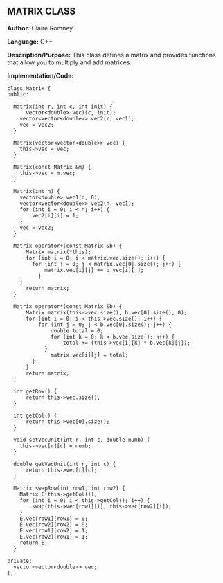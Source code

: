 ## MATRIX CLASS

**Author:** Claire Romney

**Language:** C++

**Description/Purpose:** This class defines a matrix and provides functions that allow you to multiply and add matrices.
  
**Implementation/Code:** 

  	class Matrix {
  	public:

	  Matrix(int r, int c, int init) {
		  vector<double> vec1(c, init);
  		vector<vector<double>> vec2(r, vec1);
	  	vec = vec2;
	  }

  	  Matrix(vector<vector<double>> vec) {
	  	this->vec = vec;
	  }

	  Matrix(const Matrix &m) {
	  	this->vec = m.vec;
	  }
	  
	  Matrix(int n) {
		vector<double> vec1(n, 0);
		vector<vector<double>> vec2(n, vec1);
		for (int i = 0; i < n; i++) {
			vec2[i][i] = 1;
		}
		vec = vec2;
	  }
	
	  Matrix operator+(const Matrix &b) {
		  Matrix matrix(*this);
		  for (int i = 0; i < matrix.vec.size(); i++) {
		  	for (int j = 0; j < matrix.vec[0].size(); j++) {
		  		matrix.vec[i][j] += b.vec[i][j];
			  }
	  	}
		  return matrix;
	  }

	  Matrix operator*(const Matrix &b) {
		  Matrix matrix(this->vec.size(), b.vec[0].size(), 0);
		  for (int i = 0; i < this->vec.size(); i++) {
			  for (int j = 0; j < b.vec[0].size(); j++) {
				  double total = 0;
				  for (int k = 0; k < b.vec.size(); k++) {
					  total += (this->vec[i][k] * b.vec[k][j]);
			  	}
				  matrix.vec[i][j] = total;
		  	}
		  }
		  return matrix;
	  }

	  int getRow() {
		  return this->vec.size();
	  }

	  int getCol() {
		  return this->vec[0].size();
	  }

  	  void setVecUnit(int r, int c, double numb) {
	  	this->vec[r][c] = numb;
	  }

	  double getVecUnit(int r, int c) {
		  return this->vec[r][c];
	  }
	  
	  Matrix swapRow(int row1, int row2) {
		Matrix E(this->getCol());
		for (int i = 0; i < this->getCol(); i++) {
			swap(this->vec[row1][i], this->vec[row2][i]);
		}
		E.vec[row1][row1] = 0;
		E.vec[row2][row2] = 0;
		E.vec[row1][row2] = 1;
		E.vec[row2][row1] = 1;
		return E;
	  }

  	private:
	  vector<vector<double>> vec;
  	};
